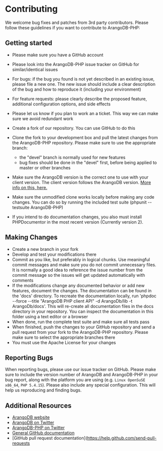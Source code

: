 # Contributing

We welcome bug fixes and patches from 3rd party contributors.
Please follow these guidelines if you want to contribute to ArangoDB-PHP:

## Getting started

* Please make sure you have a GitHub account
* Please look into the ArangoDB-PHP issue tracker on GitHub for similar/identical issues
* For bugs: if the bug you found is not yet described in an existing issue, please file a new one. The new issue should include a clear description of the bug and how to reproduce it (including your environment)
* For feature requests: please clearly describe the proposed feature, additional configuration options, and side effects
* Please let us know if you plan to work an a ticket. This way we can make sure we avoid redundant work

* Create a fork of our repository. You can use GitHub to do this
* Clone the fork to your development box and pull the latest changes from the ArangoDB-PHP repository. Please make sure to use the appropriate branch:
  * the "devel" branch is normally used for new features
  * bug fixes should be done in the "devel" first, before being applied to master or other branches
* Make sure the ArangoDB version is the correct one to use with your client version. The client version follows the ArangoDB version. [More info on this, here.](https://github.com/triAGENS/ArangoDB-PHP/wiki/Important-versioning-information-on-ArangoDB-PHP)
* Make sure the unmodified clone works locally before making any code changes. You can do so by running the included test suite (phpunit --testsuite ArangoDB-PHP)
* If you intend to do documentation changes, you also must install PHPDocumentor in the most recent version (Currently version 2).

## Making Changes

* Create a new branch in your fork
* Develop and test your modifications there
* Commit as you like, but preferably in logical chunks. Use meaningful commit messages and make sure you do not commit unnecessary files. It is normally a good idea to reference the issue number from the commit message so the issues will get updated automatically with comments
* If the modifications change any documented behavior or add new features, document the changes. The documentation can be found in the 'docs' directory. To recreate the documentation locally, run 'phpdoc --force --title "ArangoDB PHP client API" -d ArangoDb/lib -t ArangoDb/docs'. This will re-create all documentation files in the docs directory in your repository. You can inspect the documentation in this folder using a text editor or a browser
* When done, run the complete test suite and make sure all tests pass
* When finished, push the changes to your GitHub repository and send a pull request from your fork to the ArangoDB-PHP repository. Please make sure to select the appropriate branches there
* You must use the Apache License for your changes

## Reporting Bugs

When reporting bugs, please use our issue tracker on GitHub.
Please make sure to include the version number of ArangoDB and ArangoDB-PHP in your bug report, along with the platform you are using (e.g. `Linux OpenSuSE x86_64`, `PHP 5.4.15`).
Please also include any special configuration.
This will help us reproducing and finding bugs.

## Additional Resources

* [ArangoDB website](https://www.arangodb.org/)
* [ArangoDB on Twitter](https://twitter.com/arangodb)
* [ArangoDB-PHP on Twitter](https://twitter.com/arangodbphp)
* [General GitHub documentation](https://help.github.com/)
* [GitHub pull request documentation](https://help.github.com/send-pull-requests